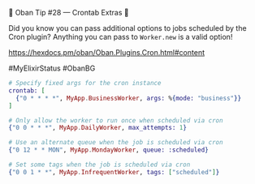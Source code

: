 💎 Oban Tip #28 — Crontab Extras 💎

Did you know you can pass additional options to jobs scheduled by the Cron
plugin? Anything you can pass to `Worker.new` is a valid option!

https://hexdocs.pm/oban/Oban.Plugins.Cron.html#content

#MyElixirStatus #ObanBG

```elixir
# Specify fixed args for the cron instance
crontab: [
  {"0 * * * *", MyApp.BusinessWorker, args: %{mode: "business"}}
]

# Only allow the worker to run once when scheduled via cron
{"0 0 * * *", MyApp.DailyWorker, max_attempts: 1}

# Use an alternate queue when the job is scheduled via cron
{"0 12 * * MON", MyApp.MondayWorker, queue: :scheduled}

# Set some tags when the job is scheduled via cron
{"0 0 1 * *", MyApp.InfrequentWorker, tags: ["scheduled"]}
```
